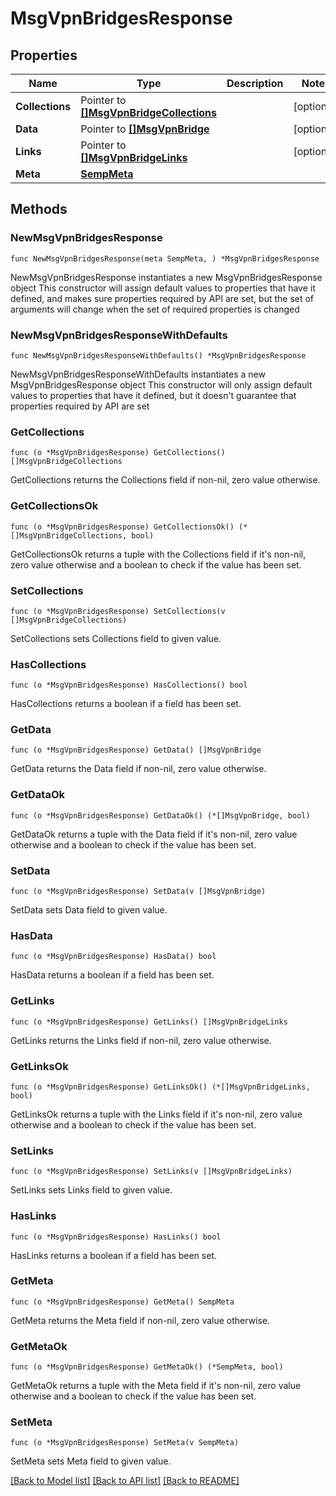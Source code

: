 # MsgVpnBridgesResponse

## Properties

Name | Type | Description | Notes
------------ | ------------- | ------------- | -------------
**Collections** | Pointer to [**[]MsgVpnBridgeCollections**](MsgVpnBridgeCollections.md) |  | [optional] 
**Data** | Pointer to [**[]MsgVpnBridge**](MsgVpnBridge.md) |  | [optional] 
**Links** | Pointer to [**[]MsgVpnBridgeLinks**](MsgVpnBridgeLinks.md) |  | [optional] 
**Meta** | [**SempMeta**](SempMeta.md) |  | 

## Methods

### NewMsgVpnBridgesResponse

`func NewMsgVpnBridgesResponse(meta SempMeta, ) *MsgVpnBridgesResponse`

NewMsgVpnBridgesResponse instantiates a new MsgVpnBridgesResponse object
This constructor will assign default values to properties that have it defined,
and makes sure properties required by API are set, but the set of arguments
will change when the set of required properties is changed

### NewMsgVpnBridgesResponseWithDefaults

`func NewMsgVpnBridgesResponseWithDefaults() *MsgVpnBridgesResponse`

NewMsgVpnBridgesResponseWithDefaults instantiates a new MsgVpnBridgesResponse object
This constructor will only assign default values to properties that have it defined,
but it doesn't guarantee that properties required by API are set

### GetCollections

`func (o *MsgVpnBridgesResponse) GetCollections() []MsgVpnBridgeCollections`

GetCollections returns the Collections field if non-nil, zero value otherwise.

### GetCollectionsOk

`func (o *MsgVpnBridgesResponse) GetCollectionsOk() (*[]MsgVpnBridgeCollections, bool)`

GetCollectionsOk returns a tuple with the Collections field if it's non-nil, zero value otherwise
and a boolean to check if the value has been set.

### SetCollections

`func (o *MsgVpnBridgesResponse) SetCollections(v []MsgVpnBridgeCollections)`

SetCollections sets Collections field to given value.

### HasCollections

`func (o *MsgVpnBridgesResponse) HasCollections() bool`

HasCollections returns a boolean if a field has been set.

### GetData

`func (o *MsgVpnBridgesResponse) GetData() []MsgVpnBridge`

GetData returns the Data field if non-nil, zero value otherwise.

### GetDataOk

`func (o *MsgVpnBridgesResponse) GetDataOk() (*[]MsgVpnBridge, bool)`

GetDataOk returns a tuple with the Data field if it's non-nil, zero value otherwise
and a boolean to check if the value has been set.

### SetData

`func (o *MsgVpnBridgesResponse) SetData(v []MsgVpnBridge)`

SetData sets Data field to given value.

### HasData

`func (o *MsgVpnBridgesResponse) HasData() bool`

HasData returns a boolean if a field has been set.

### GetLinks

`func (o *MsgVpnBridgesResponse) GetLinks() []MsgVpnBridgeLinks`

GetLinks returns the Links field if non-nil, zero value otherwise.

### GetLinksOk

`func (o *MsgVpnBridgesResponse) GetLinksOk() (*[]MsgVpnBridgeLinks, bool)`

GetLinksOk returns a tuple with the Links field if it's non-nil, zero value otherwise
and a boolean to check if the value has been set.

### SetLinks

`func (o *MsgVpnBridgesResponse) SetLinks(v []MsgVpnBridgeLinks)`

SetLinks sets Links field to given value.

### HasLinks

`func (o *MsgVpnBridgesResponse) HasLinks() bool`

HasLinks returns a boolean if a field has been set.

### GetMeta

`func (o *MsgVpnBridgesResponse) GetMeta() SempMeta`

GetMeta returns the Meta field if non-nil, zero value otherwise.

### GetMetaOk

`func (o *MsgVpnBridgesResponse) GetMetaOk() (*SempMeta, bool)`

GetMetaOk returns a tuple with the Meta field if it's non-nil, zero value otherwise
and a boolean to check if the value has been set.

### SetMeta

`func (o *MsgVpnBridgesResponse) SetMeta(v SempMeta)`

SetMeta sets Meta field to given value.



[[Back to Model list]](../README.md#documentation-for-models) [[Back to API list]](../README.md#documentation-for-api-endpoints) [[Back to README]](../README.md)


